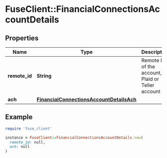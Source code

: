 # FuseClient::FinancialConnectionsAccountDetails

## Properties

| Name | Type | Description | Notes |
| ---- | ---- | ----------- | ----- |
| **remote_id** | **String** | Remote Id of the account, ie Plaid or Teller account id |  |
| **ach** | [**FinancialConnectionsAccountDetailsAch**](FinancialConnectionsAccountDetailsAch.md) |  |  |

## Example

```ruby
require 'fuse_client'

instance = FuseClient::FinancialConnectionsAccountDetails.new(
  remote_id: null,
  ach: null
)
```

